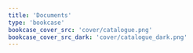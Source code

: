 ```yaml
---
title: 'Documents'
type: 'bookcase'
bookcase_cover_src: 'cover/catalogue.png'
bookcase_cover_src_dark: 'cover/catalogue_dark.png'
---
```

